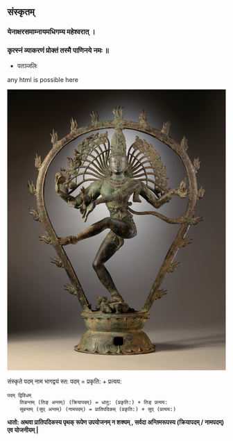 ## संस्कृतम्

### येनाक्षरसमाम्नायमधिगम्य महेश्वरात् ।

### कृत्स्नं व्याकरणं प्रोक्तं तस्मै पाणिनये नमः ॥

- पतञ्जलिः 

<div>any html is possible here</div>

![नटराजराज](./imgs/nataraj2.jpg)

संस्कृते पदम् नाम भागद्वयं स्त:
पदम् = प्रकृति: + प्रत्यय:

```
पदम् द्विविधम्
	तिङन्तम् (तिङ् अन्तम्) (क्रियापदम्) = धातु: (प्रकृति:) + तिङ् प्रत्यय:
	सुबन्तम् (सुप् अन्तम्) (नामपदम्) = प्रातिपदिकम् (प्रकृति:) + सुप् (प्रत्यय:)
```

**धातो: अथवा प्रातिपदिकस्य पृथक् रूपेण उपयोजनम् न शक्यम् , सर्वदा अन्तिमरूपस्य (क्रियापदम् / नामपदम्) एव योजनीयम् |**
